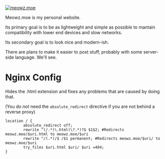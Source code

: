 [![meowz.moe](https://cdn.meowz.moe/images/logos/meowzmoe.svg)](https://meowz.moe)

Meowz.moe is my personal website.

Its primary goal is to be as lightweight and simple as possible to mantain compatibility with lower end devices and slow networks.

Its secondary goal is to look nice and modern-ish.

There are plans to make it easier to post stuff, probably with some server-side language. We'll see.

# Nginx Config

Hides the .html extension and fixes any problems that are caused by doing that.

(You do *not* need the ```absolute_redirect``` directive if you are not behind a reverse proxy)

```nginx
location / {
        absolute_redirect off;
        rewrite ^(/.*)\.html(\?.*)?$ $1$2; #Redirects meowz.moe/$uri.html to meowz.moe/$uri
        rewrite ^/(.*)/$ /$1 permanent; #Redirects meowz.moe/$uri/ to meowz.moe/$uri
        try_files $uri.html $uri/ $uri =404;
}

```
